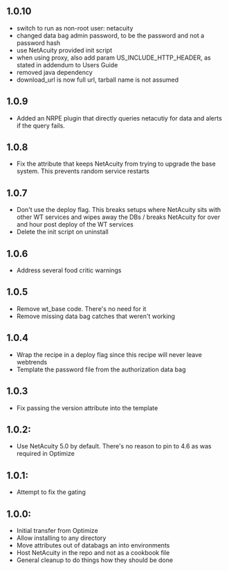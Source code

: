 ## 1.0.10
* switch to run as non-root user: netacuity
* changed data bag admin password, to be the password and not a password hash
* use NetAcuity provided init script
* when using proxy, also add param US_INCLUDE_HTTP_HEADER, as stated in addendum to Users Guide
* removed java dependency
* download_url is now full url, tarball name is not assumed

## 1.0.9
* Added an NRPE plugin that directly queries netacutiy for data and alerts if the query fails.

## 1.0.8
* Fix the attribute that keeps NetAcuity from trying to upgrade the base system.  This prevents random service restarts

## 1.0.7
* Don't use the deploy flag.  This breaks setups where NetAcuity sits with other WT services and wipes away the DBs / breaks NetAcuity for over and hour post deploy of the WT services
* Delete the init script on uninstall

## 1.0.6
* Address several food critic warnings

## 1.0.5
* Remove wt_base code.  There's no need for it
* Remove missing data bag catches that weren't working

## 1.0.4
* Wrap the recipe in a deploy flag since this recipe will never leave webtrends
* Template the password file from the authorization data bag

## 1.0.3
* Fix passing the version attribute into the template

## 1.0.2:
* Use NetAcuity 5.0 by default.  There's no reason to pin to 4.6 as was required in Optimize

## 1.0.1:
* Attempt to fix the gating

## 1.0.0:

* Initial transfer from Optimize
* Allow installing to any directory
* Move attributes out of databags an into environments
* Host NetAcuity in the repo and not as a cookbook file
* General cleanup to do things how they should be done
